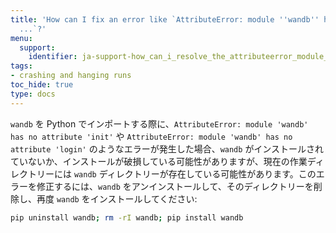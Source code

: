 ```yaml
---
title: 'How can I fix an error like `AttributeError: module ''wandb'' has no attribute
  ...`?'
menu:
  support:
    identifier: ja-support-how_can_i_resolve_the_attributeerror_module_wandb_has_no_attribute
tags:
- crashing and hanging runs
toc_hide: true
type: docs
---
```


`wandb` を Python でインポートする際に、`AttributeError: module 'wandb' has no attribute 'init'` や `AttributeError: module 'wandb' has no attribute 'login'` のようなエラーが発生した場合、`wandb` がインストールされていないか、インストールが破損している可能性がありますが、現在の作業ディレクトリーには `wandb` ディレクトリーが存在している可能性があります。このエラーを修正するには、`wandb` をアンインストールして、そのディレクトリーを削除し、再度 `wandb` をインストールしてください:

```bash
pip uninstall wandb; rm -rI wandb; pip install wandb
```